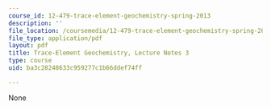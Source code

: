 ```yaml
---
course_id: 12-479-trace-element-geochemistry-spring-2013
description: ''
file_location: /coursemedia/12-479-trace-element-geochemistry-spring-2013/ba3c28248633c959277c1b66ddef74ff_MIT12_479S13_lec3.pdf
file_type: application/pdf
layout: pdf
title: Trace-Element Geochemistry, Lecture Notes 3
type: course
uid: ba3c28248633c959277c1b66ddef74ff

---
```

None